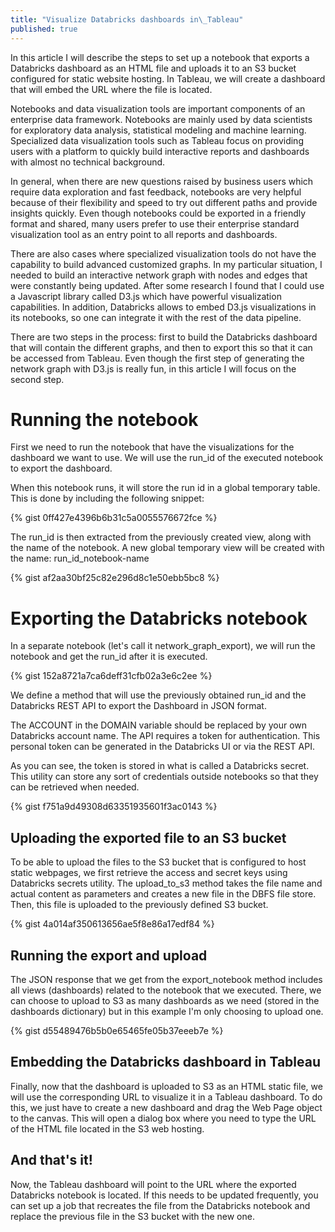 ```yaml
---
title: "Visualize Databricks dashboards in\_Tableau"
published: true
---
```

In this article I will describe the steps to set up a notebook that exports a Databricks dashboard as an HTML file and uploads it to an S3 bucket configured for static website hosting. In Tableau, we will create a dashboard that will embed the URL where the file is located.

Notebooks and data visualization tools are important components of an enterprise data framework. Notebooks are mainly used by data scientists for exploratory data analysis, statistical modeling and machine learning. Specialized data visualization tools such as Tableau focus on providing users with a platform to quickly build interactive reports and dashboards with almost no technical background.

In general, when there are new questions raised by business users which require data exploration and fast feedback, notebooks are very helpful because of their flexibility and speed to try out different paths and provide insights quickly. Even though notebooks could be exported in a friendly format and shared, many users prefer to use their enterprise standard visualization tool as an entry point to all reports and dashboards.

There are also cases where specialized visualization tools do not have the capability to build advanced customized graphs. In my particular situation, I needed to build an interactive network graph with nodes and edges that were constantly being updated. After some research I found that I could use a Javascript library called D3.js which have powerful visualization capabilities. In addition, Databricks allows to embed D3.js visualizations in its notebooks, so one can integrate it with the rest of the data pipeline.

There are two steps in the process: first to build the Databricks dashboard that will contain the different graphs, and then to export this so that it can be accessed from Tableau. Even though the first step of generating the network graph with D3.js is really fun, in this article I will focus on the second step.

# Running the notebook
First we need to run the notebook that have the visualizations for the dashboard we want to use. We will use the run_id of the executed notebook to export the dashboard.

When this notebook runs, it will store the run id in a global temporary table. This is done by including the following snippet:

{% gist 0ff427e4396b6b31c5a0055576672fce %}

The run_id is then extracted from the previously created view, along with the name of the notebook. A new global temporary view will be created with the name: run_id_notebook-name

{% gist af2aa30bf25c82e296d8c1e50ebb5bc8 %}


# Exporting the Databricks notebook
In a separate notebook (let's call it network_graph_export), we will run the notebook and get the run_id after it is executed.

{% gist 152a8721a7ca6deff31cfb02a3e6c2ee %}

We define a method that will use the previously obtained run_id and the Databricks REST API to export the Dashboard in JSON format.

The ACCOUNT in the DOMAIN variable should be replaced by your own Databricks account name. The API requires a token for authentication. This personal token can be generated in the Databricks UI or via the REST API.

As you can see, the token is stored in what is called a Databricks secret. This utility can store any sort of credentials outside notebooks so that they can be retrieved when needed.

{% gist f751a9d49308d63351935601f3ac0143 %}


## Uploading the exported file to an S3 bucket
To be able to upload the files to the S3 bucket that is configured to host static webpages, we first retrieve the access and secret keys using Databricks secrets utility.
The upload_to_s3 method takes the file name and actual content as parameters and creates a new file in the DBFS file store. Then, this file is uploaded to the previously defined S3 bucket.

{% gist 4a014af350613656ae5f8e86a17edf84 %}


## Running the export and upload
The JSON response that we get from the export_notebook method includes all views (dashboards) related to the notebook that we executed. There, we can choose to upload to S3 as many dashboards as we need (stored in the dashboards dictionary) but in this example I'm only choosing to upload one.

{% gist d55489476b5b0e65465fe05b37eeeb7e %}

## Embedding the Databricks dashboard in Tableau
Finally, now that the dashboard is uploaded to S3 as an HTML static file, we will use the corresponding URL to visualize it in a Tableau dashboard. To do this, we just have to create a new dashboard and drag the Web Page object to the canvas. This will open a dialog box where you need to type the URL of the HTML file located in the S3 web hosting.

## And that's it!

Now, the Tableau dashboard will point to the URL where the exported Databricks notebook is located. If this needs to be updated frequently, you can set up a job that recreates the file from the Databricks notebook and replace the previous file in the S3 bucket with the new one.
